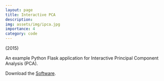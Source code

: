 ```yaml
---
layout: page
title: Interactive PCA
description: 
img: assets/img/ipca.jpg
importance: 4
category: code
---
```


(2015)

An example Python Flask application for Interactive Principal Component Analysis (PCA).

Download the [Software](#).